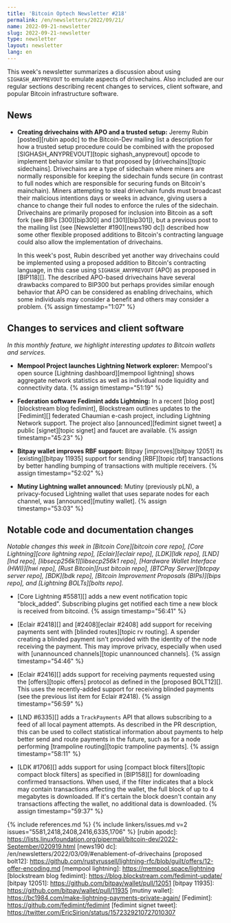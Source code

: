 ```yaml
---
title: 'Bitcoin Optech Newsletter #218'
permalink: /en/newsletters/2022/09/21/
name: 2022-09-21-newsletter
slug: 2022-09-21-newsletter
type: newsletter
layout: newsletter
lang: en
---
```

This week's newsletter summarizes a discussion about using
`SIGHASH_ANYPREVOUT` to emulate aspects of drivechains.  Also included
are our regular sections describing recent changes to services, client
software, and popular Bitcoin infrastructure software.

## News

- **Creating drivechains with APO and a trusted setup:** Jeremy Rubin
  [posted][rubin apodc] to the Bitcoin-Dev mailing list a description
  for how a trusted setup procedure could be combined with the proposed
  [SIGHASH_ANYPREVOUT][topic sighash_anyprevout] opcode to implement
  behavior similar to that proposed by [drivechains][topic sidechains].
  Drivechains are a type of sidechain where miners are normally
  responsible for keeping the sidechain funds secure (in contrast to full nodes
  which are responsible for securing funds on Bitcoin's mainchain).  Miners
  attempting to steal drivechain funds must broadcast their
  malicious intentions days or weeks in advance, giving users a chance
  to change their full nodes to enforce the rules of the sidechain.
  Drivechains are primarily proposed for inclusion into Bitcoin as a
  soft fork (see BIPs [300][bip300] and [301][bip301]), but a previous
  post to the mailing list (see [Newsletter #190][news190 dc]) described
  how some other flexible proposed additions to Bitcoin's contracting
  language could also allow the implementation of drivechains.

  In this week's post, Rubin described yet another way drivechains
  could be implemented using a proposed addition to Bitcoin's
  contracting language, in this case using `SIGHASH_ANYPREVOUT` (APO)
  as proposed in [BIP118][].  The described APO-based drivechains have
  several drawbacks compared to BIP300 but perhaps provides similar
  enough behavior that APO can be considered as enabling drivechains,
  which some individuals may consider a benefit and others may consider
  a problem. {% assign timestamp="1:07" %}

## Changes to services and client software

*In this monthly feature, we highlight interesting updates to Bitcoin
wallets and services.*

- **Mempool Project launches Lightning Network explorer:**
  Mempool's open source [Lightning dashboard][mempool lightning] shows aggregate
  network statistics as well as individual node liquidity and connectivity data. {% assign timestamp="51:19" %}

- **Federation software Fedimint adds Lightning:**
  In a recent [blog post][blockstream blog fedimint], Blockstream outlines
  updates to the [Fedimint][] federated Chaumian e-cash project, including
  Lightning Network support. The project also [announced][fedimint signet tweet]
  a public [signet][topic signet] and faucet are available. {% assign timestamp="45:23" %}

- **Bitpay wallet improves RBF support:**
  Bitpay [improves][bitpay 12051] its [existing][bitpay 11935] support for
  sending [RBF][topic rbf] transactions by better handling bumping of
  transactions with multiple receivers. {% assign timestamp="52:02" %}

- **Mutiny Lightning wallet announced:**
  Mutiny (previously pLN), a privacy-focused Lightning wallet that uses separate
  nodes for each channel, was [announced][mutiny wallet]. {% assign timestamp="53:03" %}

## Notable code and documentation changes

*Notable changes this week in [Bitcoin Core][bitcoin core repo], [Core
Lightning][core lightning repo], [Eclair][eclair repo], [LDK][ldk repo],
[LND][lnd repo], [libsecp256k1][libsecp256k1 repo], [Hardware Wallet
Interface (HWI)][hwi repo], [Rust Bitcoin][rust bitcoin repo], [BTCPay
Server][btcpay server repo], [BDK][bdk repo], [Bitcoin Improvement
Proposals (BIPs)][bips repo], and [Lightning BOLTs][bolts repo].*

- [Core Lightning #5581][] adds a new event notification topic
  "block_added". Subscribing plugins get notified each time a new block
  is received from bitcoind. {% assign timestamp="56:41" %}

- [Eclair #2418][] and [#2408][eclair #2408] add support for receiving
  payments sent with [blinded routes][topic rv routing].  A spender
  creating a blinded payment isn't provided with the identity of the
  node receiving the payment.  This may improve privacy, especially when
  used with [unannounced channels][topic unannounced channels]. {% assign timestamp="54:46" %}

- [Eclair #2416][] adds support for receiving payments requested using the
  [offers][topic offers] protocol as defined in the [proposed BOLT12][].
  This uses the recently-added support for receiving blinded payments
  (see the previous list item for Eclair #2418). {% assign timestamp="56:59" %}

- [LND #6335][] adds a `TrackPayments` API that allows subscribing to a
  feed of all local payment attempts.  As described in the PR
  description, this can be used to collect statistical information about
  payments to help better send and route payments in the future, such as
  for a node performing [trampoline routing][topic trampoline payments]. {% assign timestamp="58:11" %}

- [LDK #1706][] adds support for using [compact block filters][topic
  compact block filters] as specified in [BIP158][] for downloading
  confirmed transactions.  When used, if the filter indicates that a block may contain
  transactions affecting the wallet, the full block of up to 4 megabytes
  is downloaded.  If it's certain the block doesn't contain any
  transactions affecting the wallet, no additional data is
  downloaded. {% assign timestamp="59:37" %}

{% include references.md %}
{% include linkers/issues.md v=2 issues="5581,2418,2408,2416,6335,1706" %}
[rubin apodc]: https://lists.linuxfoundation.org/pipermail/bitcoin-dev/2022-September/020919.html
[news190 dc]: /en/newsletters/2022/03/09/#enablement-of-drivechains
[proposed bolt12]: https://github.com/rustyrussell/lightning-rfc/blob/guilt/offers/12-offer-encoding.md
[mempool lightning]: https://mempool.space/lightning
[blockstream blog fedimint]: https://blog.blockstream.com/fedimint-update/
[bitpay 12051]: https://github.com/bitpay/wallet/pull/12051
[bitpay 11935]: https://github.com/bitpay/wallet/pull/11935
[mutiny wallet]: https://bc1984.com/make-lightning-payments-private-again/
[Fedimint]: https://github.com/fedimint/fedimint
[fedimint signet tweet]: https://twitter.com/EricSirion/status/1572329210727010307
